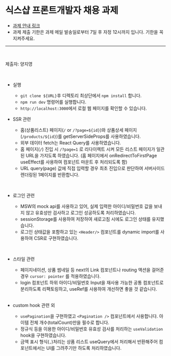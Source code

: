 # 식스샵 프론트개발자 채용 과제

- [과제 안내 링크](https://www.notion.so/sixshop/af7f8a9586b648e6ba92a8c24ff0ef66)
- 과제 제출 기한은 과제 메일 발송일로부터 7일 후 자정 12시까지 입니다. 기한을 꼭 지켜주세요.

---

<br/>

제출자: 양지영

<br/>

- 실행

  - `git clone ${URL}`후 디렉토리 최상단에서 `npm install` 합니다.
  - `npm run dev` 명령어를 실행합니다.
  - `http://localhost:3000`에서 로컬 웹 페이지를 확인할 수 있습니다.

* SSR 관련

  - 홈(상품리스트) 페이지(`/` or `/?page=${id}`)와 상품상세 페이지(`/products/${id}`)를 getServerSideProps를 사용하였습니다.
  - 외부 데이터 fetch는 React Query를 사용하였습니다.
  - 홈 페이지(`/`) 진입 시 `/?page=1` 로 리다이렉트 시켜 모든 리스트 페이지가 일관된 URL을 가지도록 하였습니다. (홈 페이지에서 onRedirectToFirstPage useEffect를 사용하여 컴포넌트 마운트 후 처리되도록 함)
  - URL query(page) 값에 직접 입력할 경우 최초 진입으로 판단하여 서버사이드 렌더링된 1페이지를 반환합니다.

<br/>

- 로그인 관련

  - MSW의 mock api를 사용하고 있어, 실제 입력한 아이디/비밀번호 값을 보내지 않고 유효성만 검사하고 로그인 성공하도록 처리하였습니다.
  - sessionStorage를 사용하여 저장하여 새로고침 시에도 로그인 상태를 유지했습니다.
  - 로그인 상태값을 포함하고 있는 `<Header/>` 컴포넌트를 dynamic import를 사용하여 CSR로 구현하였습니다.

<br/>

- 스타일 관련

  - 페이지네이션, 상품 썸네일 등 next의 Link 컴포넌트나 routing 액션을 걸어준 경우 `cursor: pointer` 를 적용하였습니다.
  - login 컴포넌트 하위 아이디/비밀번호 Input을 재사용 가능한 공통 컴포넌트로 분리하도록 리팩토링하고, useRef를 사용하여 개선하면 좋을 것 같습니다.

  <br/>

- custom hook 관련 외

  - `usePagination`을 구현하였고 `<Pagination />` 컴포넌트에서 사용합니다. 아이템 전체 개수(totalCount)만을 필수로 합니다.
  - 정규식 등을 이용한 아이디/비밀번호 유효성 검사를 처리하는 `useValidation` hook을 구현하였습니다.
  - 금액 표시 형식(`,`)처리는 상품 리스트 useQuery에서 처리해서 반환해주어 컴포넌트에서는 UI를 그려주기만 하도록 처리하였습니다.
